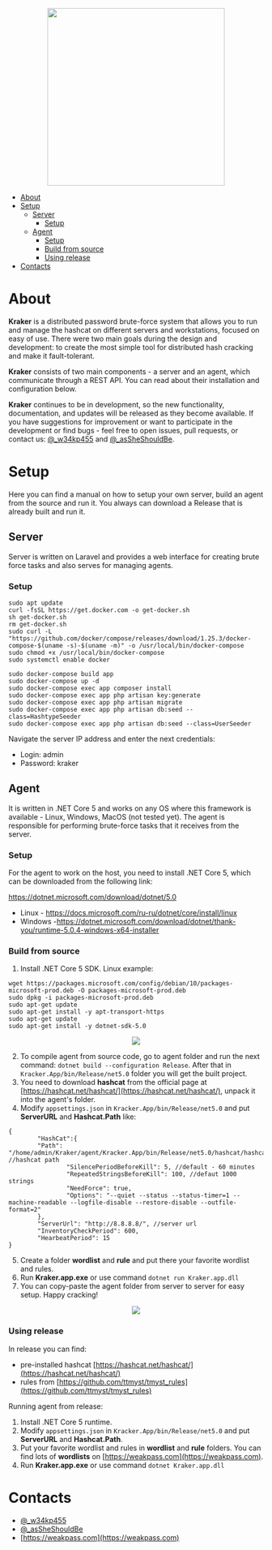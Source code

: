 <p align="center">
  <img src="https://github.com/zzzteph/Kraker/blob/main/docs/pics/cracker.png?raw=true"  height="350">
</p>

- [About](#about)
- [Setup](#setup)
  * [Server](#server)
    + [Setup](#setup-1)
  * [Agent](#agent)
    + [Setup](#setup-2)
    + [Build from source](#build-from-source)
    + [Using release](#using-release)
- [Contacts](#contacts)


# About

**Kraker** is a distributed password brute-force system that allows you to run and manage the hashcat on different servers and workstations, focused on easy of use. There were two main goals during the design and development: to create the most simple tool for distributed hash cracking and make it fault-tolerant.

**Kraker** consists of two main components - a server and an agent, which communicate through a REST API. You can read about their installation and configuration below.

**Kraker** continues to be in development, so the new functionality, documentation, and updates will be released as they become available. If you have suggestions for improvement or want to participate in the development or find bugs -  feel free to open issues, pull requests, or contact us: [@_w34kp455](https://twitter.com/w34kp455) and [@_asSheShouldBe](https://twitter.com/asSheShouldBe).





# Setup

Here you can find a manual on how to setup your own server, build an agent from the source and run it. You always can download a Release that is already built and run it.

## Server

Server is written on Laravel and provides a web interface for creating brute force tasks and also serves for managing agents. 

### Setup

```
sudo apt update
curl -fsSL https://get.docker.com -o get-docker.sh
sh get-docker.sh
rm get-docker.sh
sudo curl -L "https://github.com/docker/compose/releases/download/1.25.3/docker-compose-$(uname -s)-$(uname -m)" -o /usr/local/bin/docker-compose
sudo chmod +x /usr/local/bin/docker-compose
sudo systemctl enable docker

sudo docker-compose build app
sudo docker-compose up -d
sudo docker-compose exec app composer install
sudo docker-compose exec app php artisan key:generate
sudo docker-compose exec app php artisan migrate
sudo docker-compose exec app php artisan db:seed --class=HashtypeSeeder
sudo docker-compose exec app php artisan db:seed --class=UserSeeder

```

Navigate the server IP address and enter the next credentials:

- Login: admin
- Password: kraker



## Agent

It is written in .NET Core 5 and works on any OS where this framework is available - Linux, Windows, MacOS (not tested yet). The agent is responsible for performing brute-force tasks that it receives from the server.


### Setup

For the agent to work on the host, you need to install .NET Core 5, which can be downloaded from the following link:

https://dotnet.microsoft.com/download/dotnet/5.0

* Linux - https://docs.microsoft.com/ru-ru/dotnet/core/install/linux
* Windows -https://dotnet.microsoft.com/download/dotnet/thank-you/runtime-5.0.4-windows-x64-installer


### Build from source
1. Install .NET Core 5 SDK. Linux example:

```
wget https://packages.microsoft.com/config/debian/10/packages-microsoft-prod.deb -O packages-microsoft-prod.deb
sudo dpkg -i packages-microsoft-prod.deb
sudo apt-get update 
sudo apt-get install -y apt-transport-https
sudo apt-get update
sudo apt-get install -y dotnet-sdk-5.0
```

<p align="center">
  <img src="https://github.com/zzzteph/Kraker/blob/main/docs/pics/dotnet_install.gif?raw=true">
</p>


2. To compile agent from source code, go to agent folder and run the next command: ```dotnet build --configuration Release```. After that in ```Kracker.App/bin/Release/net5.0``` folder you will get the built project.
3. You need to download **hashcat** from the official page at  [https://hashcat.net/hashcat/](https://hashcat.net/hashcat/),  unpack it into the agent's folder.
4. Modify ```appsettings.json``` in ```Kracker.App/bin/Release/net5.0``` and put **ServerURL** and **Hashcat.Path** like:

```
{
        "HashCat":{
        "Path": "/home/admin/Kraker/agent/Kracker.App/bin/Release/net5.0/hashcat/hashcat.bin", //hashcat path 
                "SilencePeriodBeforeKill": 5, //default - 60 minutes
                "RepeatedStringsBeforeKill": 100, //defaut 1000 strings
                "NeedForce": true,
                "Options": "--quiet --status --status-timer=1 --machine-readable --logfile-disable --restore-disable --outfile-format=2"
        },
        "ServerUrl": "http://8.8.8.8/", //server url
        "InventoryCheckPeriod": 600,
        "HearbeatPeriod": 15
}

```
5. Create a folder **wordlist** and **rule** and put there your favorite wordlist and rules.
6. Run **Kraker.app.exe** or use command ```dotnet run Kraker.app.dll```
7. You can copy-paste the agent folder from server to server for easy setup. Happy cracking!


<p align="center">
  <img src="https://github.com/zzzteph/Kraker/blob/main/docs/pics/agent_setup.gif?raw=true">
</p>



### Using release

In release you can find:
- pre-installed hashcat [https://hashcat.net/hashcat/](https://hashcat.net/hashcat/)
- rules from  [https://github.com/ttmyst/tmyst_rules](https://github.com/ttmyst/tmyst_rules)

Running agent from release:

1. Install .NET Core 5 runtime.
2. Modify ```appsettings.json``` in ```Kracker.App/bin/Release/net5.0``` and put **ServerURL** and **Hashcat.Path**.
3. Put your favorite wordlist and rules in **wordlist** and **rule** folders. You can find lots of **wordlists** on [https://weakpass.com](https://weakpass.com).
4. Run **Kraker.app.exe** or use command ```dotnet Kraker.app.dll```





# Contacts

- [@_w34kp455](https://twitter.com/w34kp455)
- [@_asSheShouldBe](https://twitter.com/asSheShouldBe)
- [https://weakpass.com](https://weakpass.com)


